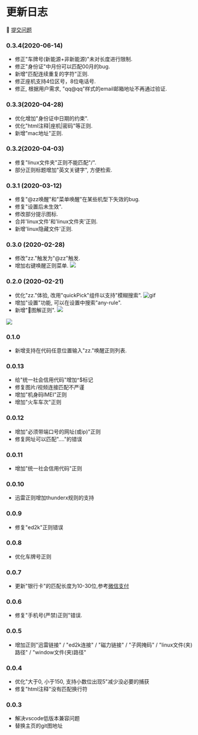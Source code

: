 # 更新日志
🚀 [提交问题](https://github.com/any86/any-rule/issues/new)

### 0.3.4(2020-06-14)
- 修正"车牌号(新能源+非新能源)"未对长度进行限制.
- 修正"身份证"中月份可以匹配00月的bug.
- 新增"匹配连续重复的字符"正则.
- 修正座机支持4位区号，8位电话号.
- 修正, 根据用户需求, "qq@qq"样式的email邮箱地址不再通过验证.

### 0.3.3(2020-04-28)
- 优化增加"身份证中日期的约束".
- 优化"html注释|座机|密码"等正则.
- 新增"mac地址"正则.

### 0.3.2(2020-04-03)
- 修复"linux文件夹"正则不能匹配"/".
- 部分正则标题增加"英文关键字", 方便检索.

### 0.3.1 (2020-03-12)
- 修复"@zz唤醒"和"菜单唤醒"在某些机型下失效的bug.
- 修复"设置后未生效".
- 修改部分提示图标.
- 合并'linux文件'和'linux文件夹'正则.
- 新增'linux隐藏文件'正则.

### 0.3.0 (2020-02-28)
- 修改"zz."触发为"@zz"触发.
- 增加右键唤醒正则菜单.
![](https://user-gold-cdn.xitu.io/2020/2/28/1708764046b38231?w=381&h=413&f=png&s=73047)

### 0.2.0 (2020-02-21)

- 优化"zz."体验, 改用"quickPick"组件以支持"模糊搜索".
![gif](https://user-gold-cdn.xitu.io/2020/2/23/1706df78b18466fd?w=954&h=372&f=gif&s=1732199)
- 增加"设置"功能, 可以在设置中搜索"any-rule".
- 新增"🦕图解正则".
![](https://user-gold-cdn.xitu.io/2020/2/23/1706e32c3a6fb116?w=533&h=95&f=png&s=21563)

![](https://user-gold-cdn.xitu.io/2020/2/23/1706e349b600c28b?w=1151&h=500&f=png&s=45210)

### 0.1.0
- 新增支持在代码任意位置输入"zz."唤醒正则列表.

### 0.0.13
- 给"统一社会信用代码"增加^$标记
- 修复图片/视频连接匹配不严谨
- 增加"机身码IMEI"正则
- 增加"火车车次"正则

### 0.0.12
- 增加"必须带端口号的网址(或ip)"正则
- 修复网址可以匹配"...."的错误

### 0.0.11
- 增加"统一社会信用代码"正则

### 0.0.10
- 迅雷正则增加thunderx规则的支持

### 0.0.9
- 修复"ed2k"正则错误

### 0.0.8
- 优化车牌号正则

### 0.0.7
- 更新"银行卡"的匹配长度为10-30位,参考[微信支付](https://pay.weixin.qq.com/wiki/doc/api/xiaowei.php?chapter=22_1)

### 0.0.6
- 修复"手机号(严禁)正则"错误.

### 0.0.5
- 增加正则"迅雷链接" / "ed2k连接" / "磁力链接" / "子网掩码" / "linux文件(夹)路径" / "window文件(夹)路径"


### 0.0.4
- 优化"大于0, 小于150, 支持小数位出现5"减少没必要的捕获
- 修复"html注释"没有匹配换行符

### 0.0.3

- 解决vscode低版本兼容问题
- 替换主页的git图地址